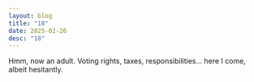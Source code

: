 ```yaml
---
layout: blog
title: "18"
date: 2025-02-26
desc: "18"
---
```


Hmm, now an adult. Voting rights, taxes, responsibilities... here I come, albeit hesitantly.